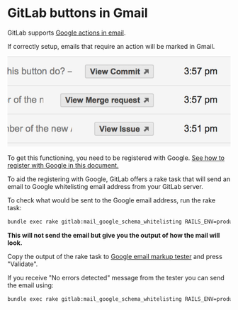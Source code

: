 # GitLab buttons in Gmail

GitLab supports [Google actions in email](https://developers.google.com/gmail/markup/actions/actions-overview).

If correctly setup, emails that require an action will be marked in Gmail.

![gitlab_actions](gitlab_actions.png)

To get this functioning, you need to be registered with Google.
[See how to register with Google in this document.](https://developers.google.com/gmail/markup/registering-with-google)

To aid the registering with Google, GitLab offers a rake task that will send an email to Google whitelisting email address from your GitLab server.

To check what would be sent to the Google email address, run the rake task:

```bash
bundle exec rake gitlab:mail_google_schema_whitelisting RAILS_ENV=production
```

**This will not send the email but give you the output of how the mail will look.**

Copy the output of the rake task to [Google email markup tester](https://www.google.com/webmasters/markup-tester/u/0/) and press "Validate".

If you receive "No errors detected" message from the tester you can send the email using:

```bash
bundle exec rake gitlab:mail_google_schema_whitelisting RAILS_ENV=production SEND=true
```
